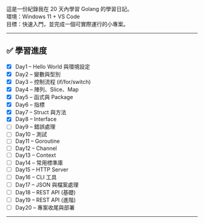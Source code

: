 這是一份紀錄我在 20 天內學習 Golang 的學習日記。  
環境：Windows 11 + VS Code  
目標：快速入門，並完成一個可實際運行的小專案。

---

## ✅ 學習進度

- [x] Day1 – Hello World 與環境設定
- [x] Day2 – 變數與型別
- [x] Day3 – 控制流程 (if/for/switch)
- [x] Day4 – 陣列、Slice、Map
- [x] Day5 – 函式與 Package
- [x] Day6 – 指標
- [x] Day7 – Struct 與方法
- [x] Day8 – Interface
- [ ] Day9 – 錯誤處理
- [ ] Day10 – 測試
- [ ] Day11 – Goroutine
- [ ] Day12 – Channel
- [ ] Day13 – Context
- [ ] Day14 – 常用標準庫
- [ ] Day15 – HTTP Server
- [ ] Day16 – CLI 工具
- [ ] Day17 – JSON 與檔案處理
- [ ] Day18 – REST API (基礎)
- [ ] Day19 – REST API (進階)
- [ ] Day20 – 專案收尾與部署

---